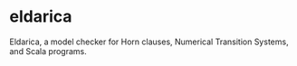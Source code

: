 eldarica
========

Eldarica, a model checker for Horn clauses,
Numerical Transition Systems, and Scala programs.
